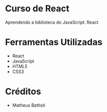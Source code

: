 # Curso de React
Aprendendo a biblioteca do JavaScript: React

# Ferramentas Utilizadas
* React
* JavaScript
* HTML5
* CSS3

# Créditos
* Matheus Battisti
